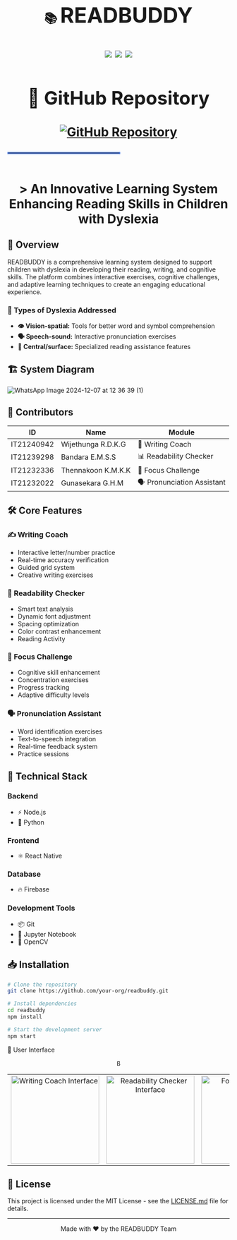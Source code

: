 
<h1 align="center">
  <br>
  📚 <span style="font-size: 48px;">READBUDDY</span>
  <br>
  <br>
  <img src="https://img.shields.io/badge/Status-Active-success?style=for-the-badge" />
  <img src="https://img.shields.io/badge/Version-1.0-blue?style=for-the-badge" />
  <img src="https://img.shields.io/badge/License-MIT-yellow?style=for-the-badge" />
  <br>
  <div align="center">

## 🔗 GitHub Repository
<a href="https://github.com/IT21239298/READBUDDY">
    <img src="https://img.shields.io/badge/GitHub-View_Repository-blue?style=for-the-badge&logo=github" alt="GitHub Repository">
</a>

</div>
  <hr style="width: 50%; border: 2px solid #5B86E5;">
  <br>
> An Innovative Learning System Enhancing Reading Skills in Children with Dyslexia

## 🎯 Overview

READBUDDY is a comprehensive learning system designed to support children with dyslexia in developing their reading, writing, and cognitive skills. The platform combines interactive exercises, cognitive challenges, and adaptive learning techniques to create an engaging educational experience.

### 🧠 Types of Dyslexia Addressed

- **👁️ Vision-spatial:** Tools for better word and symbol comprehension
- **🗣️ Speech-sound:** Interactive pronunciation exercises
- **📖 Central/surface:** Specialized reading assistance features

## 🏗️ System Diagram

![WhatsApp Image 2024-12-07 at 12 36 39 (1)](https://github.com/user-attachments/assets/3bc55eb3-fb2d-4833-8cfd-37736ae7fd15)


## 👥 Contributors

| ID | Name | Module |
|----|------|--------|
| IT21240942 | Wijethunga R.D.K.G | 📝 Writing Coach |
| IT21239298 | Bandara E.M.S.S | 📊 Readability Checker |
| IT21232336 | Thennakoon K.M.K.K | 🎯 Focus Challenge |
| IT21232022 | Gunasekara G.H.M | 🗣️ Pronunciation Assistant |

## 🛠️ Core Features

### ✍️ Writing Coach
- Interactive letter/number practice
- Real-time accuracy verification
- Guided grid system
- Creative writing exercises

### 📖 Readability Checker
- Smart text analysis
- Dynamic font adjustment
- Spacing optimization
- Color contrast enhancement
- Reading Activity

### 🎯 Focus Challenge
- Cognitive skill enhancement
- Concentration exercises
- Progress tracking
- Adaptive difficulty levels

### 🗣️ Pronunciation Assistant
- Word identification exercises
- Text-to-speech integration
- Real-time feedback system
- Practice sessions

## 🔧 Technical Stack

### Backend
- ⚡ Node.js
- 🐍 Python

### Frontend
- ⚛️ React Native

### Database
- 🔥 Firebase

### Development Tools
- 📦 Git
- 📓 Jupyter Notebook
- 🎥 OpenCV

## 📥 Installation

```bash
# Clone the repository
git clone https://github.com/your-org/readbuddy.git

# Install dependencies
cd readbuddy
npm install

# Start the development server
npm start
```

📱 User Interface
<div align="center">
<div align="center">
<table>ß
<tr align="center">
<td width="20%">
<img src="https://github.com/user-attachments/assets/e6e7f5ab-6c42-4cbc-9f41-b1550e0ffb95" width="200" alt="Writing Coach Interface"/>
</td>
<td width="20%">
<img src="https://github.com/user-attachments/assets/22fad61c-d4c4-4a54-ad1c-d50eb2951b00" width="200" alt="Readability Checker Interface"/>
</td>
<td width="20%">
<img src="https://github.com/user-attachments/assets/191fb73c-9a78-4814-91c1-9cf5626ecb3a" width="200" alt="Focus Challenge Interface"/>
</td>
<td width="20%">
<img src="https://github.com/user-attachments/assets/1069a98a-3165-4649-b407-4544d7b5c1a6" width="200" alt="Pronunciation Assistant Interface"/>
</td>
<td width="20%">
<img src="https://github.com/user-attachments/assets/4ba558ec-5782-4efc-b8fa-f5ece359abe4" width="200" alt="Additional Interface"/>
</td>
</tr>
</table>
</div>
</div>


## 📄 License

This project is licensed under the MIT License - see the [LICENSE.md](LICENSE.md) file for details.

---
<div align="center">
Made with ❤️ by the READBUDDY Team
</div>
